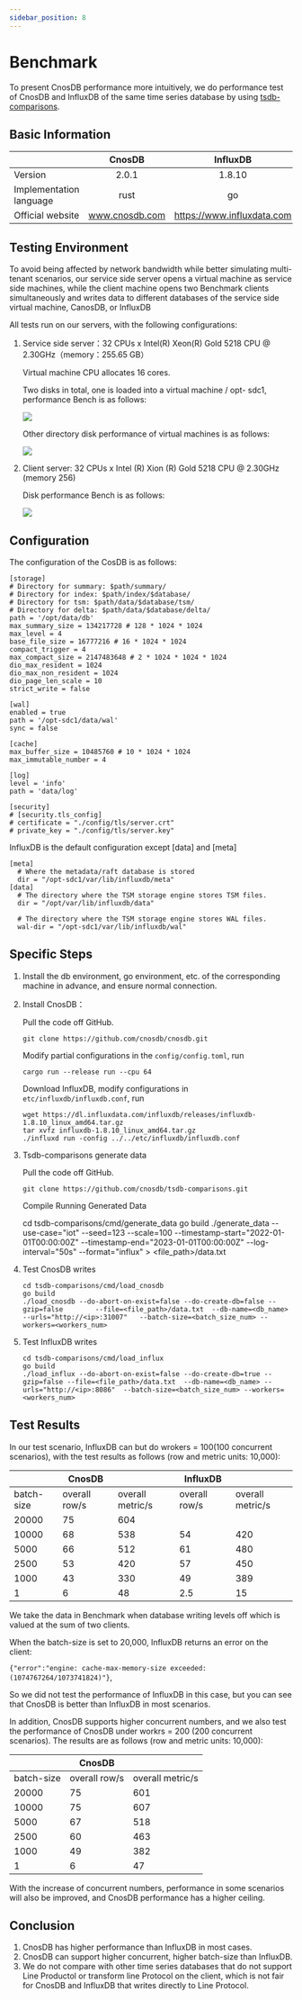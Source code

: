 ```yaml
---
sidebar_position: 8
---
```


# Benchmark

To present CnosDB performance more intuitively, we do performance test of CnosDB and InfluxDB of the same time series database by using [tsdb-comparisons](https://github.com/cnosdb/tsdb-comparisons).

## **Basic Information**

|                         |     CnosDB     |          InfluxDB          |
|-------------------------|:--------------:|:--------------------------:|
| Version                 |     2.0.1      |           1.8.10           |
| Implementation language |      rust      |             go             |
| Official website        | www.cnosdb.com | https://www.influxdata.com |

## **Testing Environment**

To avoid being affected by network bandwidth while better simulating multi- tenant scenarios, our service side server opens a virtual machine as service side machines, while the client machine opens two Benchmark clients simultaneously and writes data to different databases of the service side virtual machine, CanosDB, or InfluxDB

All tests run on our servers, with the following configurations:


1. Service side server：32 CPUs x Intel(R) Xeon(R) Gold 5218 CPU @ 2.30GHz（memory：255.65 GB）

   Virtual machine CPU allocates 16 cores.

   Two disks in total, one is loaded into a virtual machine / opt- sdc1, performance Bench is as follows:

   ![](../../../source/_static/img/nvme_bench.png)

   Other directory disk performance of virtual machines is as follows:

   ![](../../../source/_static/img/other_bench.png)



2. Client server: 32 CPUs x Intel (R) Xion (R) Gold 5218 CPU @ 2.30GHz (memory 256)

   Disk performance Bench is as follows:

   ![](../../../source/_static/img/19bench.png)

## **Configuration**

The configuration of the CosDB is as follows:

```
[storage]
# Directory for summary: $path/summary/
# Directory for index: $path/index/$database/
# Directory for tsm: $path/data/$database/tsm/
# Directory for delta: $path/data/$database/delta/
path = '/opt/data/db'
max_summary_size = 134217728 # 128 * 1024 * 1024
max_level = 4
base_file_size = 16777216 # 16 * 1024 * 1024
compact_trigger = 4
max_compact_size = 2147483648 # 2 * 1024 * 1024 * 1024
dio_max_resident = 1024
dio_max_non_resident = 1024
dio_page_len_scale = 10
strict_write = false

[wal]
enabled = true
path = '/opt-sdc1/data/wal'
sync = false

[cache]
max_buffer_size = 10485760 # 10 * 1024 * 1024
max_immutable_number = 4

[log]
level = 'info'
path = 'data/log'

[security]
# [security.tls_config]
# certificate = "./config/tls/server.crt"
# private_key = "./config/tls/server.key"
```

InfluxDB is the default configuration except [data] and [meta]

```
[meta]
  # Where the metadata/raft database is stored
  dir = "/opt-sdc1/var/lib/influxdb/meta"
[data]
  # The directory where the TSM storage engine stores TSM files.
  dir = "/opt/var/lib/influxdb/data"

  # The directory where the TSM storage engine stores WAL files.
  wal-dir = "/opt-sdc1/var/lib/influxdb/wal"
```

## **Specific Steps**

1. Install the db environment, go environment, etc. of the corresponding machine in advance, and ensure normal connection.

2. Install CnosDB：

   Pull the code off GitHub.

   ```
   git clone https://github.com/cnosdb/cnosdb.git
   ```

   Modify partial configurations in the `config/config.toml`, run

    ````
    cargo run --release run --cpu 64
    ````

   Download InfluxDB, modify configurations in `etc/influxdb/influxdb.conf`, run

   ```
   wget https://dl.influxdata.com/influxdb/releases/influxdb-1.8.10_linux_amd64.tar.gz
   tar xvfz influxdb-1.8.10_linux_amd64.tar.gz
   ./influxd run -config ../../etc/influxdb/influxdb.conf
   ```

3. Tsdb-comparisons generate data

   Pull the code off GitHub.

   ```
   git clone https://github.com/cnosdb/tsdb-comparisons.git
   ```

   Compile Running Generated Data

   	cd tsdb-comparisons/cmd/generate_data
   	go build
   	./generate_data --use-case="iot" --seed=123 --scale=100          --timestamp-start="2022-01-01T00:00:00Z" --timestamp-end="2023-01-01T00:00:00Z" --log-interval="50s" --format="influx"   > <file_path>/data.txt

4. Test CnosDB writes

   ```
   cd tsdb-comparisons/cmd/load_cnosdb
   go build
   ./load_cnosdb --do-abort-on-exist=false --do-create-db=false --gzip=false        --file=<file_path>/data.txt  --db-name=<db_name> --urls="http://<ip>:31007"   --batch-size=<batch_size_num> --workers=<workers_num>
   ```

5. Test InfluxDB writes

   ```
   cd tsdb-comparisons/cmd/load_influx
   go build
   ./load_influx --do-abort-on-exist=false --do-create-db=true --gzip=false --file=<file_path>/data.txt  --db-name=<db_name> --urls="http://<ip>:8086"  --batch-size=<batch_size_num> --workers=<workers_num>
   ```

## **Test Results**

In our test scenario, InfluxDB can but do wrokers = 100(100 concurrent scenarios), with the test results as follows (row and metric units: 10,000):

|            | CnosDB        |                  | InfluxDB      |                  |
|------------|---------------|------------------|---------------|------------------|
| batch-size | overall row/s | overall metric/s | overall row/s | overall metric/s |
| 20000      | 75            | 604              |               |                  |
| 10000      | 68            | 538              | 54            | 420              |
| 5000       | 66            | 512              | 61            | 480              |
| 2500       | 53            | 420              | 57            | 450              |
| 1000       | 43            | 330              | 49            | 389              |
| 1          | 6             | 48               | 2.5           | 15               |

We take the data in Benchmark when database writing levels off which is valued at the sum of two clients.

When the batch-size is set to 20,000, InfluxDB returns an error on the client:

`{"error":"engine: cache-max-memory-size exceeded: (1074767264/1073741824)"}`, 

So we did not test the performance of InfluxDB in this case, but you can see that CnosDB is better than InfluxDB in most scenarios.

In addition, CnosDB supports higher concurrent numbers, and we also test the performance of CnosDB under workrs = 200 (200 concurrent scenarios). The results are as follows (row and metric units: 10,000):

|            | CnosDB        |                  |
|------------|---------------|------------------|
| batch-size | overall row/s | overall metric/s |
| 20000      | 75            | 601              |
| 10000      | 75            | 607              |
| 5000       | 67            | 518              |
| 2500       | 60            | 463              |
| 1000       | 49            | 382              |
| 1          | 6             | 47               |

With the increase of concurrent numbers, performance in some scenarios will also be improved, and CnosDB performance has a higher ceiling.

## **Conclusion**

1. CnosDB has higher performance than InfluxDB in most cases.
2. CnosDB can support higher concurrent, higher batch-size than InfluxDB.
3. We do not compare with other time series databases that do not support Line Productol or transform line Protocol on the client, which is not fair for CnosDB and InfluxDB that writes directly to Line Protocol.
